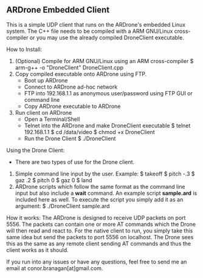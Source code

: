 ## ARDrone Embedded Client

This is a simple UDP client that runs on the ARDrone's embedded Linux system. The C++ file needs to be compiled with a ARM GNU/Linux cross-compiler
or you may use the already compiled DroneClient executable.

How to Install:
1. (Optional) Compile for ARM GNU/Linux using an ARM cross-compiler
	$ arm-g++ -o "DroneClient" DroneClient.cpp
2. Copy compiled executable onto ARDrone using FTP. 
	- Boot up ARDrone
	- Connect to ARDrone ad-hoc network
	- FTP into 192.168.1.1 as anonymous user/password using FTP GUI or command line
	- Copy ARDrone executable to ARDrone
3. Run client on ARDrone
	- Open a Terminal/Shell
	- Telnet into the ARDrone and make DroneClient executable
		$ telnet 192.168.1.1
		$ cd /data/video
		$ chmod +x DroneClient
	- Run the Drone Client
		$ ./DroneClient

		
Using the Drone Client:
- There are two types of use for the Drone client. 
1. Simple command line input by the user. Example:
	$ takeoff
	$ pitch -.3
	$ gaz .2
	$ pitch 0
	$ gaz 0
	$ land
2. ARDrone scripts which follow the same format as the command line input but also include a **wait** command. An example script **sample.ard**
is included here as well. To execute the script you simply add it as an argument:
	$ ./DroneClient sample.ard


How it works:
The ARDrone is designed to receive UDP packets on port 5556. The packets can contain one or more AT commands which the Drone will then
read and react to. For the native client to run, you simply take this same idea but send the packets to port 5556 on localhost. The Drone
sees this as the same as any remote client sending AT commands and thus the client works as it should.

If you run into any issues or have any questions, feel free to send me an email at conor.branagan[at]gmail.com.

	